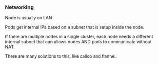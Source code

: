 ### Networking
Node is usually on LAN

Pods get internal IPs based on a subnet that is setup inside the node.

If there are multiple nodes in a single cluster, each node needs a different internal subnet that can allows nodes AND pods to communicate without NAT.

There are many solutions to this, like calico and flannel.